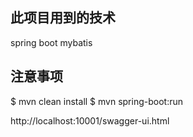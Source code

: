 ﻿

## 此项目用到的技术
  spring boot mybatis

## 注意事项
   
   $ mvn clean install
   $ mvn spring-boot:run

http://localhost:10001/swagger-ui.html
 
	


   


   
   